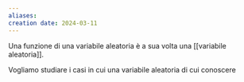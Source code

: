 ```yaml
---
aliases: 
creation date: 2024-03-11
---
```


Una funzione di una variabile aleatoria è a sua volta una [[variabile aleatoria]].

Vogliamo studiare i casi in cui una variabile aleatoria di cui conoscere 